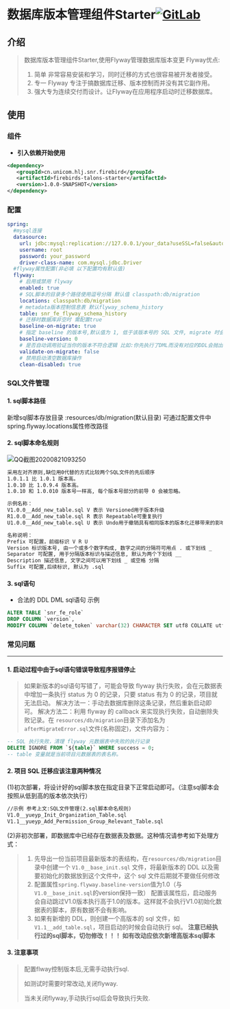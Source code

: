 
# 数据库版本管理组件Starter[![GitLab](http://192.168.30.124/assets/favicon-7901bd695fb93edb07975966062049829afb56cf11511236e61bcf425070e36e.png)](http://192.168.30.124/wangzj129-grouppath/develop/firebirds-talons-starter.git)


## 介绍

> 数据库版本管理组件Starter,使用Flyway管理数据库版本变更
> Flyway优点:
>
> 1. 简单  非常容易安装和学习，同时迁移的方式也很容易被开发者接受。
> 2. 专一 Flyway 专注于搞数据库迁移、版本控制而并没有其它副作用。
> 3. 强大专为连续交付而设计。让Flyway在应用程序启动时迁移数据库。


## 使用

### 组件

- **引入依赖开始使用**
```xml
<dependency>
   <groupId>cn.unicom.hlj.snr.firebird</groupId>
   <artifactId>firebirds-talons-starter</artifactId>
   <version>1.0.0-SNAPSHOT</version>
</dependency>
```

### 配置
```yaml
spring:
  #mysql连接
  datasource: 
    url: jdbc:mysql:replication://127.0.0.1/your_data?useSSL=false&autoReconnect=true&useUnicode=true&characterEncoding=utf-8&zeroDateTimeBehavior=convertToNull&transformedBitIsBoolean=true
    username: root
    password: your_password
    driver-class-name: com.mysql.jdbc.Driver
  #flyway属性配置(非必填 以下配置均有默认值)  
  flyway: 
    # 启用或禁用 flyway
    enabled: true
    # SQL脚本的目录多个路径使用逗号分隔 默认值 classpath:db/migration
    locations: classpath:db/migration
    # metadata版本控制信息表 默认flyway_schema_history
    table: snr_fe_flyway_schema_history
    # 迁移时数据库非空时 需配置true
    baseline-on-migrate: true
    # 指定 baseline 的版本号,默认值为 1, 低于该版本号的 SQL 文件, migrate 时会被忽略
    baseline-version: 0
    # 是否自动调用验证当你的版本不符合逻辑 比如:你先执行了DML而没有对应的DDL会抛出异常
    validate-on-migrate: false
    # 禁用启动清空数据库操作
    clean-disabled: true
```

### SQL文件管理

#### 1. sql脚本路径
新增sql脚本存放目录 :resources/db/migration(默认目录)
可通过配置文件中spring.flyway.locations属性修改路径

#### 2. sql脚本命名规则

![QQ截图20200821093250](C:\Users\Administrator\Desktop\QQ截图20200821093250.png)

```txt
采用左对齐原则,缺位用0代替的方式比较两个SQL文件的先后顺序
1.0.1.1 比 1.0.1 版本高。
1.0.10 比 1.0.9.4 版本高。
1.0.10 和 1.0.010 版本号一样高, 每个版本号部分的前导 0 会被忽略。

示例名称：
V1.0.0__Add_new_table.sql V 表示 Versioned用于版本升级
R1.0.0__Add_new_table.sql R 表示 Repeatable可重复执行
U1.0.0__Add_new_table.sql U 表示 Undo用于撤销具有相同版本的版本化迁移带来的影响

名称说明：
Prefix 可配置，前缀标识 V R U
Version 标识版本号, 由一个或多个数字构成, 数字之间的分隔符可用点 . 或下划线 _
Separator 可配置, 用于分隔版本标识与描述信息, 默认为两个下划线 __
Description 描述信息, 文字之间可以用下划线 _ 或空格 分隔
Suffix 可配置,后续标识, 默认为 .sql
```

#### 3. sql语句

- 合法的 DDL DML sql语句 示例

```sql
ALTER TABLE `snr_fe_role` 
DROP COLUMN `version`,
MODIFY COLUMN `delete_token` varchar(32) CHARACTER SET utf8 COLLATE utf8_general_ci NULL DEFAULT '1' COMMENT;
```

### 常见问题
---
#### 1. 启动过程中由于sql语句错误导致程序报错停止
> 如果新版本的sql语句写错了，可能会导致 flyway 执行失败，会在元数据表中增加一条执行 status 为 0 的记录，只要 status 有为 0 的记录，项目就无法启动。
> 解决方法一：手动去数据库删除这条记录，然后重新启动即可。
> 解决方法二：利用 flyway 的 callback 来实现执行失败，自动删除失败记录。在 `resources/db/migration`目录下添加名为 `afterMigrateError.sql`文件(名称固定)，文件内容为：

```sql
-- SQL 执行失败，清理 flyway 元数据表中失败的执行记录
DELETE IGNORE FROM `${table}` WHERE success = 0;
-- table 变量就是当前项目元数据表的表名称。
```

#### 2. 项目 SQL 迁移应该注意两种情况

(1)初次部署，将设计好的sql脚本放在指定目录下正常启动即可。（注意sql脚本会按照从低到高的版本依次执行）
```txt
//示例 参考上文:SQL文件管理(2.sql脚本命名规则)
V1.0__yueyp_Init_Organization_Table.sql
V1.1__yueyp_Add_Permission_Group_Relevant_Table.sql
```
(2)非初次部署，即数据库中已经存在数据表及数据。这种情况请参考如下处理方式：

> 1. 先导出一份当前项目最新版本的表结构，在`resources/db/migration`目录中创建一个 `V1.0__base_init.sql` 文件，将最新版本的 DDL 以及需要初始化的数据放到这个文件中，这个 sql 文件后期就不要做任何修改
> 2. 配置属性`spring.flyway.baseline-version`值为1.0（与`V1.0__base_init.sql`的version保持一致） 
> 配置该属性后，启动服务会自动跳过V1.0版本执行高于1.0的版本。这样就不会执行V1.0初始化数据表的脚本，原有数据不会有影响。
> 3. 如果有新增的 DDL，则创建一个高版本的 sql 文件，如`V1.1__add_table.sql`，项目启动的时候会自动执行 sql。
>**注意已经执行过的sql脚本，切勿修改！！！ 如有改动应依次新增高版本sql脚本**
#### 3. 注意事项
>配置flway控制版本后,无需手动执行sql.
>
>如测试时需要时常改动,关闭flyway.
>
>当未关闭flyway,手动执行sql后会导致执行失败.

